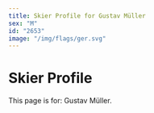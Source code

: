 ```yaml
---
title: Skier Profile for Gustav Müller
sex: "M"
id: "2653"
image: "/img/flags/ger.svg" 
---
```


# Skier Profile

This page is for: Gustav Müller.
    